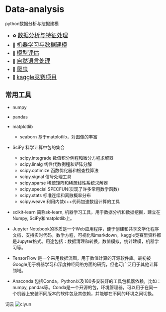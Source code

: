 ﻿# Data-analysis
python数据分析与挖掘建模

- :soccer: [<font size=+1>数据分析与特征处理</font>](./ch01)
- :basketball: [<font size=+1>机器学习与数据建模</font>](./ch02)
- :apple: [<font size=+1>模型评估</font>](./ch03)
- :hamburger: [<font size=+1>自然语言处理</font>](./NLP)
- :cherries: [<font size=+1>爬虫</font>](./Spider)
- :fries: [<font size=+1>kaggle竞赛项目</font>](./kaggle)

## 常用工具
- numpy
- pandas
- matplotlib
  - seaborn 基于matplotlib，对图像的丰富
- SciPy 科学计算中包的集合
  - scipy.integrade 数值积分例程和微分方程求解器
  - scipy.linalg 线性代数例程和矩阵分解
  - scipy.optimize 函数优化器和根查找算法
  - scipy.signal 信号处理工具
  - scipy.sparse 稀疏矩阵和稀疏线性系统求解器
  - scipy.special SPECFUN(实现了许多常用数学函数)
  - scipy.stats 标准连续和离散概率分布
  - scipy.weave 利用内敛c++代码加速数组计算的工具
  
- scikit-learn 简称sk-learn, 机器学习工具，用于数据分析和数据挖掘，建立在Numpy, SciPy和matplotlib上。
- Jupyter Notebook的本质是一个Web应用程序，便于创建和共享文学化程序文档，支持实时代码，数学方程，可视化和markdown，kaggle竞赛里资料都是Jupyter格式。用途包括：数据清理和转换，数值模拟，统计建模，机器学习等。 
- TensorFlow 是一个采用数据流图，用于数值计算的开源软件库。最初被Google用于机器学习和深度神经网络方面的研究，但也可广泛用于其他计算领域。
- Anaconda 包括Conda，Python以及180多安装好的工具包机器依赖，比如：numpy, pandas等。Conda是一个开源的包，环境管理器，可以用于在同一个机器上安装不同版本的软件包及其依赖，并能够在不同的环境之间切换。

词云
![ciyun](https://github.com/fenglei110/Data-analysis/blob/master/Spider/ch_Haiwang/images/ciyun.png)
